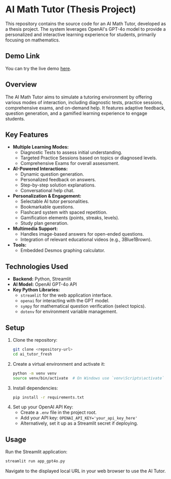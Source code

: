 # AI Math Tutor (Thesis Project)

This repository contains the source code for an AI Math Tutor, developed as a thesis project. The system leverages OpenAI's GPT-4o model to provide a personalized and interactive learning experience for students, primarily focusing on mathematics.

## Demo Link

You can try the live demo [here](https://aitutordacs.streamlit.app/).

## Overview

The AI Math Tutor aims to simulate a tutoring environment by offering various modes of interaction, including diagnostic tests, practice sessions, comprehensive exams, and on-demand help. It features adaptive feedback, question generation, and a gamified learning experience to engage students.

## Key Features

*   **Multiple Learning Modes:**
    *   Diagnostic Tests to assess initial understanding.
    *   Targeted Practice Sessions based on topics or diagnosed levels.
    *   Comprehensive Exams for overall assessment.
*   **AI-Powered Interactions:**
    *   Dynamic question generation.
    *   Personalized feedback on answers.
    *   Step-by-step solution explanations.
    *   Conversational help chat.
*   **Personalization & Engagement:**
    *   Selectable AI tutor personalities.
    *   Bookmarkable questions.
    *   Flashcard system with spaced repetition.
    *   Gamification elements (points, streaks, levels).
    *   Study plan generation.
*   **Multimedia Support:**
    *   Handles image-based answers for open-ended questions.
    *   Integration of relevant educational videos (e.g., 3Blue1Brown).
*   **Tools:**
    *   Embedded Desmos graphing calculator.

## Technologies Used

*   **Backend:** Python, Streamlit
*   **AI Model:** OpenAI GPT-4o API
*   **Key Python Libraries:**
    *   `streamlit` for the web application interface.
    *   `openai` for interacting with the GPT model.
    *   `sympy` for mathematical question verification (select topics).
    *   `dotenv` for environment variable management.

## Setup

1.  Clone the repository:
    ```bash
    git clone <repository-url>
    cd ai_tutor_fresh
    ```
2.  Create a virtual environment and activate it:
    ```bash
    python -m venv venv
    source venv/bin/activate  # On Windows use `venv\Scripts\activate`
    ```
3.  Install dependencies:
    ```bash
    pip install -r requirements.txt
    ```
4.  Set up your OpenAI API Key:
    *   Create a `.env` file in the project root.
    *   Add your API key: `OPENAI_API_KEY='your_api_key_here'`
    *   Alternatively, set it up as a Streamlit secret if deploying.

## Usage

Run the Streamlit application:
```bash
streamlit run app_gpt4o.py
```
Navigate to the displayed local URL in your web browser to use the AI Tutor.

